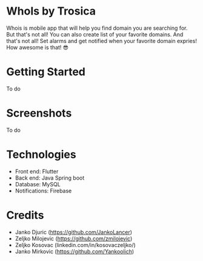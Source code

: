# WhoIs by Trosica
Whois is mobile app that will help you find domain you are searching for. But that's not all! You can also create list of your favorite domains. And that's not all! Set alarms and get notified when your favorite domain expries! How awesome is that! :sunglasses:

# Getting Started
To do

# Screenshots
To do

# Technologies
- Front end: Flutter
- Back end: Java Spring boot
- Database: MySQL
- Notifications: Firebase

# Credits
- Janko Djuric (https://github.com/JankoLancer)
- Zeljko Milojevic (https://github.com/zmilojevic)
- Zeljko Kosovac (linkedin.com/in/kosovaczeljko/)
- Janko Mirkovic (https://github.com/Yankoolich)

